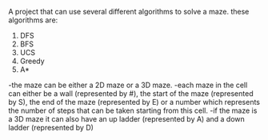 A project that can use several different algorithms to solve a maze.
these algorithms are:
1. DFS
2. BFS
3. UCS
4. Greedy
5. A*

-the maze can be either a 2D maze or a 3D maze.
-each maze in the cell can either be a wall (represented by #), the start of the maze (represented by S), 
the end of the maze (represented by E) or a number which represents the number of steps that can be taken 
starting from this cell.
-if the maze is a 3D maze it can also have an up ladder (represented by A) and a down ladder (represented by D)
